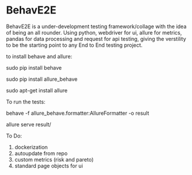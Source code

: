 # BehavE2E

BehavE2E is a under-development testing framework/collage with the idea of being an all rounder.
Using python, webdriver for ui, allure for metrics, pandas for data processing and request for api testing, giving the verstility to be the starting point to any End to End testing project.

to install behave and allure:

sudo pip install behave

sudo pip install allure_behave

sudo apt-get install allure

To run the tests:

behave -f allure_behave.formatter:AllureFormatter -o result


allure serve result/

To Do:

1. dockerization
2. autoupdate from repo
3. custom metrics (risk and pareto)
4. standard page objects for ui
